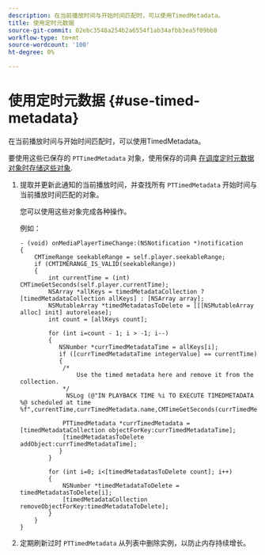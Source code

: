 ```yaml
---
description: 在当前播放时间与开始时间匹配时，可以使用TimedMetadata。
title: 使用定时元数据
source-git-commit: 02ebc3548a254b2a6554f1ab34afbb3ea5f09bb8
workflow-type: tm+mt
source-wordcount: '100'
ht-degree: 0%

---
```


# 使用定时元数据 {#use-timed-metadata}

在当前播放时间与开始时间匹配时，可以使用TimedMetadata。

要使用这些已保存的 `PTTimedMetadata` 对象，使用保存的词典 [在调度定时元数据对象时存储这些对象](../../../tvsdk-3x-ios-prog/ios-3x-advertising/ios-3x-custom-tags-configure/ios-3x-timed-metadata-store.md).

1. 提取并更新此通知的当前播放时间，并查找所有 `PTTimedMetadata` 开始时间与当前播放时间匹配的对象。

   您可以使用这些对象完成各种操作。

   例如：

   ```
   - (void) onMediaPlayerTimeChange:(NSNotification *)notification 
   { 
       CMTimeRange seekableRange = self.player.seekableRange; 
       if (CMTIMERANGE_IS_VALID(seekableRange)) 
       { 
           int currentTime = (int) CMTimeGetSeconds(self.player.currentTime); 
           NSArray *allKeys = timedMetadataCollection ? [timedMetadataCollection allKeys] : [NSArray array]; 
           NSMutableArray *timedMetadatasToDelete = [[[NSMutableArray alloc] init] autorelease]; 
           int count = [allKeys count]; 
   
           for (int i=count - 1; i > -1; i--) 
           { 
              NSNumber *currTimedMetadataTime = allKeys[i]; 
              if ([currTimedMetadataTime integerValue] == currentTime) 
              { 
               /* 
                   Use the timed metadata here and remove it from the collection. 
               */ 
                NSLog (@"IN PLAYBACK TIME %i TO EXECUTE TIMEDMETADATA %@ scheduled at time %f",currentTime,currTimedMetadata.name,CMTimeGetSeconds(currTimedMetadata.time)); 
   
               PTTimedMetadata *currTimedMetadata = [timedMetadataCollection objectForKey:currTimedMetadataTime]; 
               [timedMetadatasToDelete addObject:currTimedMetadataTime]; 
              } 
           } 
   
           for (int i=0; i<[timedMetadatasToDelete count]; i++) 
           { 
               NSNumber *timedMetadataToDelete = timedMetadatasToDelete[i]; 
               [timedMetadataCollection removeObjectForKey:timedMetadataToDelete]; 
           } 
       } 
   }
   ```

1. 定期刷新过时 `PTTimedMetadata` 从列表中删除实例，以防止内存持续增长。
